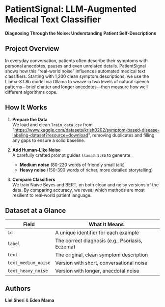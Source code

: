 # PatientSignal: LLM‑Augmented Medical Text Classifier

**Diagnosing Through the Noise: Understanding Patient Self‑Descriptions**

## Project Overview  
In everyday conversation, patients often describe their symptoms with personal anecdotes, pauses and even unrelated details. PatientSignal shows how this “real-world noise” influences automated medical text classifiers. Starting with 1,200 clean symptom descriptions, we use the Llama-3.1:8b model via Ollama to weave in two levels of natural speech patterns—brief chatter and longer anecdotes—then measure how well different algorithms cope.

## How It Works  
1. **Prepare the Data**  
   We load and clean `Train_data.csv` from "https://www.kaggle.com/datasets/krish0202/symptom-based-disease-labeling-dataset?resource=download", removing duplicates and filling any gaps to ensure a solid baseline.  

2. **Add Human-Like Noise**  
   A carefully crafted prompt guides `llama3.1:8b` to generate:  
   - **Medium noise** (80-220 words of friendly small talk)  
   - **Heavy noise** (150-390 words of richer, more detailed storytelling)  

3. **Compare Classifiers**  
   We train Naïve Bayes and BERT, on both clean and noisy versions of the data. By comparing accuracy, we reveal which methods are most resilient to real‑world patient language.

## Dataset at a Glance  

| Field                     | What It Means                                                |
|---------------------------|--------------------------------------------------------------|
| `id`                      | A unique identifier for each example                         |
| `label`                   | The correct diagnosis (e.g., Psoriasis, Eczema)              |
| `text`                    | The original, clean symptom description                      |
| `text_medium_noise`       | Version with short, conversational noise                     |
| `text_heavy_noise`        | Version with longer, anecdotal noise                         |

## Authors  
**Liel Sheri** & **Eden Mama**

